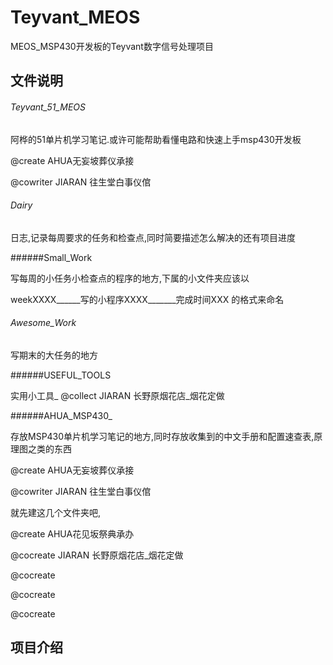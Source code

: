 # Teyvant_MEOS

MEOS_MSP430开发板的Teyvant数字信号处理项目

## 文件说明

###### Teyvant_51_MEOS

阿桦的51单片机学习笔记.或许可能帮助看懂电路和快速上手msp430开发板

@create  AHUA无妄坡葬仪承接

@cowriter JIARAN 往生堂白事仪倌

###### Dairy

日志,记录每周要求的任务和检查点,同时简要描述怎么解决的还有项目进度

######Small_Work

写每周的小任务小检查点的程序的地方,下属的小文件夹应该以

weekXXXX______写的小程序XXXX_______完成时间XXX  的格式来命名

###### Awesome_Work

写期末的大任务的地方

######USEFUL_TOOLS

实用小工具_     @collect  JIARAN 长野原烟花店_烟花定做

######AHUA_MSP430_

存放MSP430单片机学习笔记的地方,同时存放收集到的中文手册和配置速查表,原理图之类的东西

@create  AHUA无妄坡葬仪承接

@cowriter JIARAN 往生堂白事仪倌





就先建这几个文件夹吧,    

@create AHUA花见坂祭典承办

@cocreate   JIARAN 长野原烟花店_烟花定做

@cocreate  

@cocreate  

@cocreate  

## 项目介绍









